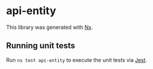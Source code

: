 # api-entity

This library was generated with [Nx](https://nx.dev).


## Running unit tests

Run `nx test api-entity` to execute the unit tests via [Jest](https://jestjs.io).


